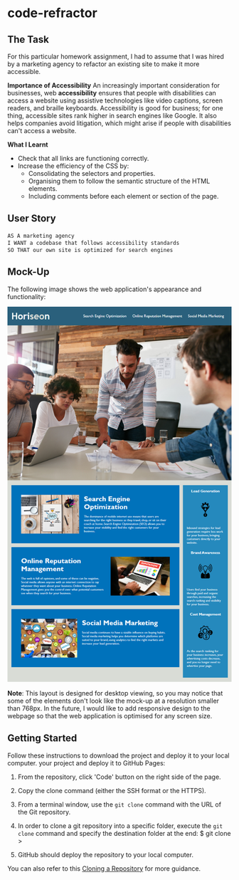 # code-refractor

## The Task

For this particular homework assignment, I had to assume that I was hired by a marketing agency to refactor an existing site to make it more accessible. 

**Importance of Accessibility**
An increasingly important consideration for businesses, web **accessibility** ensures that people with disabilities can access a website using assistive technologies like video captions, screen readers, and braille keyboards. Accessibility is good for business; for one thing, accessible sites rank higher in search engines like Google. It also helps companies avoid litigation, which might arise if people with disabilities can't access a website.

**What I Learnt**
- Check that all links are functioning correctly. 
- Increase the efficiency of the CSS by:
    - Consolidating the selectors and properties.
    - Organising them to follow the semantic structure of the HTML elements.
    - Including comments before each element or section of the page.

## User Story

```
AS A marketing agency
I WANT a codebase that follows accessibility standards
SO THAT our own site is optimized for search engines
```

## Mock-Up

The following image shows the web application's appearance and functionality:

![The Horiseon webpage includes a navigation bar, a header image, and cards with text and images at the bottom of the page.](first-hw-task-demo.png)

**Note**: This layout is designed for desktop viewing, so you may notice that some of the elements don't look like the mock-up at a resolution smaller than 768px. In the future, I would like to add responsive design to the webpage so that the web application is optimised for any screen size.

## Getting Started

Follow these instructions to download the project and deploy it to your local computer. your project and deploy it to GitHub Pages:

1. From the repository, click 'Code' button on the right side of the page.

2. Copy the clone command (either the SSH format or the HTTPS).

3. From a terminal window, use the `git clone` command with the URL of the Git repository.

4. In order to clone a git repository into a specific folder, execute the `git clone` command and specify the destination folder at the end: $ git clone <url> <directory>>

5. GitHub should deploy the repository to your local computer.

You can also refer to this [Cloning a Repository](https://docs.github.com/en/repositories/creating-and-managing-repositories/cloning-a-repository) for more guidance.

